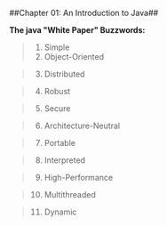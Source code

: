 ##Chapter 01: An Introduction to Java##

**The java "White Paper" Buzzwords:**
> 1. Simple
> 2. Object-Oriented

> 3. Distributed

> 4. Robust

> 5. Secure

> 6. Architecture-Neutral

> 7. Portable

> 8. Interpreted

> 9. High-Performance

> 10. Multithreaded

> 11. Dynamic
